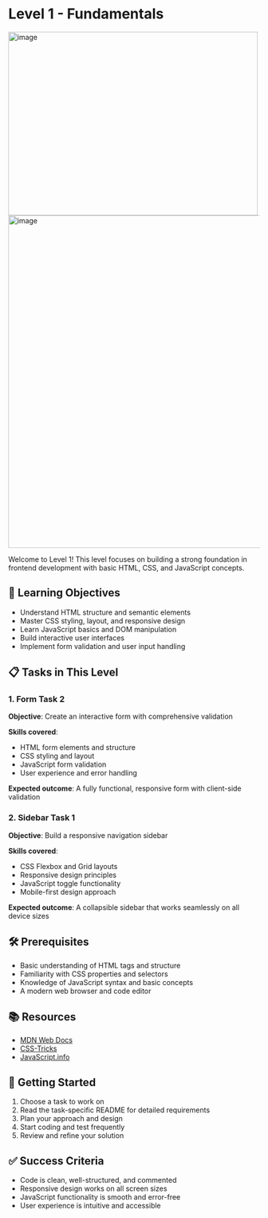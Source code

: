 # Level 1 - Fundamentals
<img width="500" height="367" alt="image" src="https://github.com/user-attachments/assets/e834118d-d02d-4839-bf19-ccb429952ee8" /> <img width="589" height="665" alt="image" src="https://github.com/user-attachments/assets/6b5102d6-f54b-4169-89f0-0fcb867e345b" />


Welcome to Level 1! This level focuses on building a strong foundation in frontend development with basic HTML, CSS, and JavaScript concepts.

## 🎯 Learning Objectives

- Understand HTML structure and semantic elements
- Master CSS styling, layout, and responsive design
- Learn JavaScript basics and DOM manipulation
- Build interactive user interfaces
- Implement form validation and user input handling

## 📋 Tasks in This Level

### 1. Form Task 2
**Objective**: Create an interactive form with comprehensive validation

**Skills covered**:
- HTML form elements and structure
- CSS styling and layout
- JavaScript form validation
- User experience and error handling

**Expected outcome**: A fully functional, responsive form with client-side validation

### 2. Sidebar Task 1
**Objective**: Build a responsive navigation sidebar

**Skills covered**:
- CSS Flexbox and Grid layouts
- Responsive design principles
- JavaScript toggle functionality
- Mobile-first design approach

**Expected outcome**: A collapsible sidebar that works seamlessly on all device sizes

## 🛠️ Prerequisites

- Basic understanding of HTML tags and structure
- Familiarity with CSS properties and selectors
- Knowledge of JavaScript syntax and basic concepts
- A modern web browser and code editor

## 📚 Resources

- [MDN Web Docs](https://developer.mozilla.org/)
- [CSS-Tricks](https://css-tricks.com/)
- [JavaScript.info](https://javascript.info/)

## 🚀 Getting Started

1. Choose a task to work on
2. Read the task-specific README for detailed requirements
3. Plan your approach and design
4. Start coding and test frequently
5. Review and refine your solution

## ✅ Success Criteria

- Code is clean, well-structured, and commented
- Responsive design works on all screen sizes
- JavaScript functionality is smooth and error-free
- User experience is intuitive and accessible
